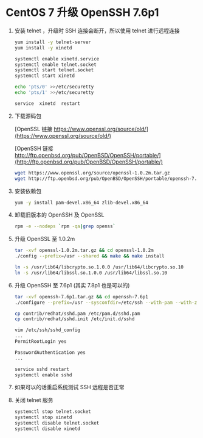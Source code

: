 # CentOS 7 升级 OpenSSH 7.6p1

1. 安装 telnet ，升级时 SSH 连接会断开，所以使用 telnet 进行远程连接

   ```bash
   yum install -y telnet-server
   yum install -y xinetd
   
   systemctl enable xinetd.service
   systemctl enable telnet.socket
   systemctl start telnet.socket
   systemctl start xinetd
   
   echo 'pts/0' >>/etc/securetty
   echo 'pts/1' >>/etc/securetty
   
   service  xinetd  restart
   ```

2. 下载源码包

   [OpenSSL 链接 https://www.openssl.org/source/old/](https://www.openssl.org/source/old/)

   [OpenSSH 链接 http://ftp.openbsd.org/pub/OpenBSD/OpenSSH/portable/](http://ftp.openbsd.org/pub/OpenBSD/OpenSSH/portable/)

   ```bash
   wget https://www.openssl.org/source/openssl-1.0.2m.tar.gz
   wget http://ftp.openbsd.org/pub/OpenBSD/OpenSSH/portable/openssh-7.6p1.tar.gz
   ```

3. 安装依赖包

   ```bash
   yum -y install pam-devel.x86_64 zlib-devel.x86_64
   ```

4. 卸载旧版本的 OpenSSH 及 OpenSSL

   ```bash
   rpm -e --nodeps `rpm -qa|grep openss` 
   ```

5. 升级 OpenSSL 至 1.0.2m

   ```bash
   tar -xvf openssl-1.0.2m.tar.gz && cd openssl-1.0.2m
   ./config --prefix=/usr --shared && make && make install
   
   ln -s /usr/lib64/libcrypto.so.1.0.0 /usr/lib64/libcrypto.so.10
   ln -s /usr/lib64/libssl.so.1.0.0 /usr/lib64/libssl.so.10
   ```

6. 升级 OpenSSH 至 7.6p1 (其实 7.8p1 也是可以的)

   ```bash
   tar -xvf openssh-7.6p1.tar.gz && cd openssh-7.6p1
   ./configure --prefix=/usr --sysconfdir=/etc/ssh --with-pam --with-zlib --with-md5-passwords && make && make install
   
   cp contrib/redhat/sshd.pam /etc/pam.d/sshd.pam
   cp contrib/redhat/sshd.init /etc/init.d/sshd
   
   vim /etc/ssh/sshd_config
   ...
   PermitRootLogin yes
   
   PasswordAuthentication yes
   ...
   
   service sshd restart
   systemctl enable sshd
   ```

7. 如果可以的话重启系统测试 SSH 远程是否正常

8. 关闭 telnet 服务

   ```bash
   systemctl stop telnet.socket
   systemctl stop xinetd
   systemctl disable telnet.socket
   systemctl disable xinetd
   ```
